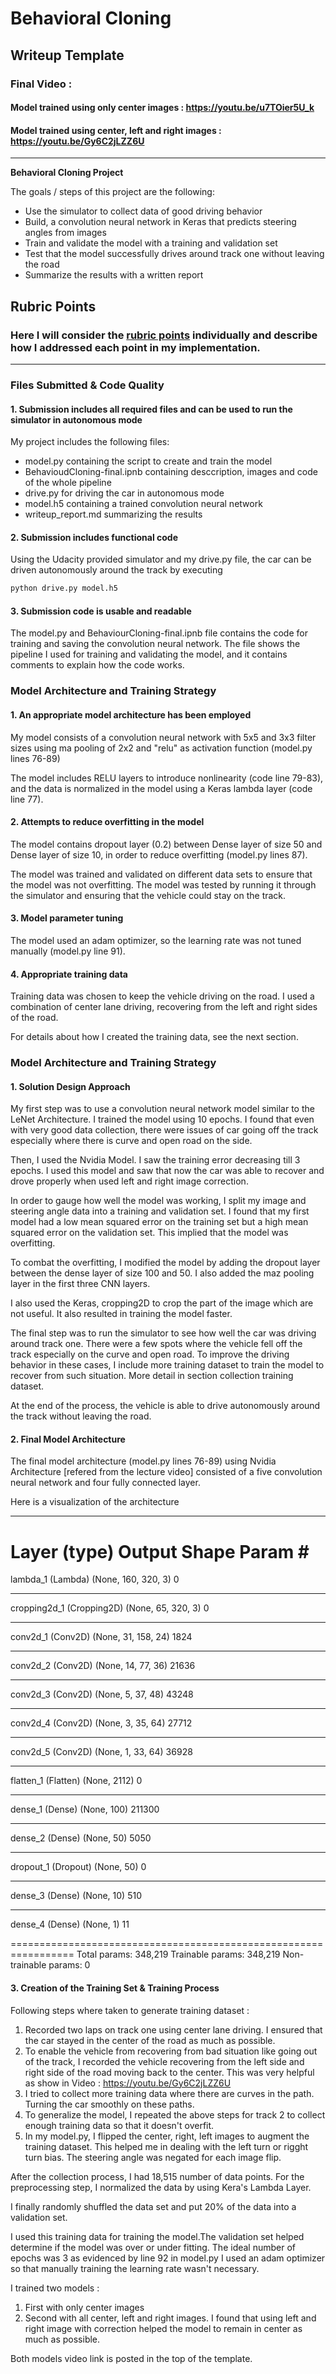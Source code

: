 # **Behavioral Cloning** 

## Writeup Template

### Final Video :
#### Model trained using only center images : https://youtu.be/u7TOier5U_k
#### Model trained using center, left and right images : https://youtu.be/Gy6C2jLZZ6U

---

**Behavioral Cloning Project**

The goals / steps of this project are the following:
* Use the simulator to collect data of good driving behavior
* Build, a convolution neural network in Keras that predicts steering angles from images
* Train and validate the model with a training and validation set
* Test that the model successfully drives around track one without leaving the road
* Summarize the results with a written report


[//]: # (Image References)

[image1]: ./examples/placeholder.png "Model Visualization"
[image2]: ./examples/placeholder.png "Grayscaling"
[image3]: ./examples/placeholder_small.png "Recovery Image"
[image4]: ./examples/placeholder_small.png "Recovery Image"
[image5]: ./examples/placeholder_small.png "Recovery Image"
[image6]: ./examples/placeholder_small.png "Normal Image"
[image7]: ./examples/placeholder_small.png "Flipped Image"

## Rubric Points
### Here I will consider the [rubric points](https://review.udacity.com/#!/rubrics/432/view) individually and describe how I addressed each point in my implementation.  

---
### Files Submitted & Code Quality

#### 1. Submission includes all required files and can be used to run the simulator in autonomous mode

My project includes the following files:
* model.py containing the script to create and train the model
* BehavioudCloning-final.ipnb containing desccription, images and code of the whole pipeline
* drive.py for driving the car in autonomous mode
* model.h5 containing a trained convolution neural network 
* writeup_report.md summarizing the results

#### 2. Submission includes functional code
Using the Udacity provided simulator and my drive.py file, the car can be driven autonomously around the track by executing 
```sh
python drive.py model.h5
```

#### 3. Submission code is usable and readable

The model.py and BehaviourCloning-final.ipnb file contains the code for training and saving the convolution neural network. The file shows the pipeline I used for training and validating the model, and it contains comments to explain how the code works.

### Model Architecture and Training Strategy

#### 1. An appropriate model architecture has been employed

My model consists of a convolution neural network with 5x5 and 3x3 filter sizes using ma pooling of 2x2 and "relu" as activation function  (model.py lines 76-89) 

The model includes RELU layers to introduce nonlinearity (code line 79-83), and the data is normalized in the model using a Keras lambda layer (code line 77). 

#### 2. Attempts to reduce overfitting in the model

The model contains dropout layer (0.2) between Dense layer of size 50 and Dense layer of size 10,  in order to reduce overfitting (model.py lines 87). 

The model was trained and validated on different data sets to ensure that the model was not overfitting. The model was tested by running it through the simulator and ensuring that the vehicle could stay on the track.

#### 3. Model parameter tuning

The model used an adam optimizer, so the learning rate was not tuned manually (model.py line 91).

#### 4. Appropriate training data

Training data was chosen to keep the vehicle driving on the road. I used a combination of center lane driving, recovering from the left and right sides of the road.  

For details about how I created the training data, see the next section. 

### Model Architecture and Training Strategy

#### 1. Solution Design Approach

My first step was to use a convolution neural network model similar to the LeNet Architecture. I trained the model using 10 epochs. I found that even with very good data collection, there were issues of car going off the track especially where there is curve and open road on the side. 

Then, I used the Nvidia Model. I saw the training error decreasing till 3 epochs. I used this model and saw that now the car was able to recover and drove properly when used left and right image correction.

In order to gauge how well the model was working, I split my image and steering angle data into a training and validation set. I found that my first model had a low mean squared error on the training set but a high mean squared error on the validation set. This implied that the model was overfitting. 

To combat the overfitting, I modified the model by adding the dropout layer between the dense layer of size 100 and 50. I also added the maz pooling layer in the first three CNN layers. 

I also used the Keras, cropping2D to crop the part of the image which are not useful. It also resulted in training the model faster.

The final step was to run the simulator to see how well the car was driving around track one. There were a few spots where the vehicle fell off the track especially on the curve and open road. To improve the driving behavior in these cases, I include more training dataset to train the model to recover from such situation. More detail in section collection training dataset.

At the end of the process, the vehicle is able to drive autonomously around the track without leaving the road.

#### 2. Final Model Architecture

The final model architecture (model.py lines 76-89) using Nvidia Architecture [refered from the lecture video] consisted of a five convolution neural network and four fully connected layer.

Here is a visualization of the architecture
_________________________________________________________________
Layer (type)                 Output Shape              Param #   
=================================================================
lambda_1 (Lambda)            (None, 160, 320, 3)       0         
_________________________________________________________________
cropping2d_1 (Cropping2D)    (None, 65, 320, 3)        0         
_________________________________________________________________
conv2d_1 (Conv2D)            (None, 31, 158, 24)       1824      
_________________________________________________________________
conv2d_2 (Conv2D)            (None, 14, 77, 36)        21636     
_________________________________________________________________
conv2d_3 (Conv2D)            (None, 5, 37, 48)         43248     
_________________________________________________________________
conv2d_4 (Conv2D)            (None, 3, 35, 64)         27712     
_________________________________________________________________
conv2d_5 (Conv2D)            (None, 1, 33, 64)         36928     
_________________________________________________________________
flatten_1 (Flatten)          (None, 2112)              0         
_________________________________________________________________
dense_1 (Dense)              (None, 100)               211300    
_________________________________________________________________
dense_2 (Dense)              (None, 50)                5050      
_________________________________________________________________
dropout_1 (Dropout)          (None, 50)                0         
_________________________________________________________________
dense_3 (Dense)              (None, 10)                510       
_________________________________________________________________
dense_4 (Dense)              (None, 1)                 11        


=================================================================
Total params: 348,219
Trainable params: 348,219
Non-trainable params: 0


#### 3. Creation of the Training Set & Training Process
Following steps where taken to generate training dataset :
1. Recorded two laps on track one using center lane driving. I ensured that the car stayed in the center of the road as much as possible.
2. To enable the vehicle from recovering from bad situation like going out of the track, I recorded the vehicle recovering from the left side and right side of the road moving back to the center. This was very helpful as show in Video :  https://youtu.be/Gy6C2jLZZ6U
3. I tried to collect more training data where there are curves in the path. Turning the car smoothly on these paths.
4. To generalize the model, I repeated the above steps for track 2 to collect enough training data so that it doesn't overfit.
5. In my model.py, I flipped the center, right, left images to augment the training dataset. This helped me in dealing with the left turn or rigght turn bias. The steering angle was negated for each image flip. 


After the collection process, I had 18,515 number of data points. For the preprocessing step, I normalized the data by using Kera's Lambda Layer. 

I finally randomly shuffled the data set and put 20% of the data into a validation set. 

I used this training data for training the model.The validation set helped determine if the model was over or under fitting. The ideal number of epochs was 3 as evidenced by line 92 in model.py I used an adam optimizer so that manually training the learning rate wasn't necessary.

I trained two models :
1. First with only center images
2. Second with all center, left and right images. I found that using left and right image with correction helped the model to remain in center as much as possible.

Both models video link is posted in the top of the template. 

